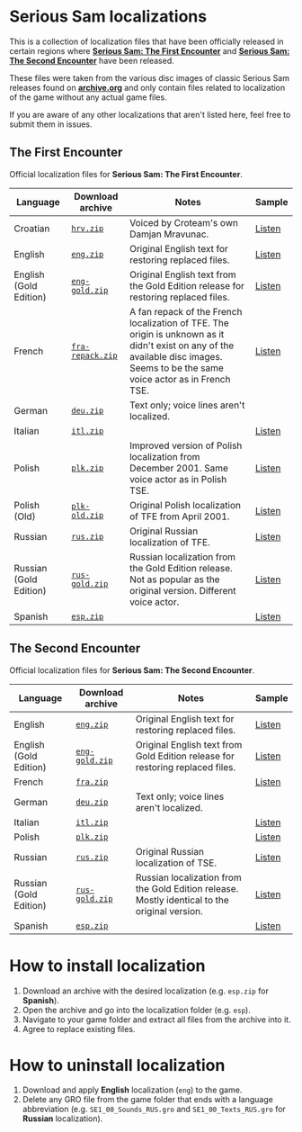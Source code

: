 # Serious Sam localizations
This is a collection of localization files that have been officially released in certain regions where [**Serious Sam: The First Encounter**](https://store.steampowered.com/app/41050/Serious_Sam_Classic_The_First_Encounter/) and [**Serious Sam: The Second Encounter**](https://store.steampowered.com/app/41060/Serious_Sam_Classic_The_Second_Encounter/) have been released.

These files were taken from the various disc images of classic Serious Sam releases found on [**archive.org**](https://archive.org/) and only contain files related to localization of the game without any actual game files.

If you are aware of any other localizations that aren't listed here, feel free to submit them in issues.

## The First Encounter
Official localization files for **Serious Sam: The First Encounter**.

| Language               | Download archive | Notes | Sample |
| ---------------------- | ---------------- | ----- | ------ |
| Croatian               | [`hrv.zip`](../../releases/download/TFE/hrv.zip)               | Voiced by Croteam's own Damjan Mravunac. | [Listen](https://github.com/DreamyCecil/SE1-Localization/raw/refs/heads/main/Samples/TFE-hrv.wav) |
| English                | [`eng.zip`](../../releases/download/TFE/eng.zip)               | Original English text for restoring replaced files. | [Listen](https://github.com/DreamyCecil/SE1-Localization/raw/refs/heads/main/Samples/TFE-eng.wav) |
| English (Gold Edition) | [`eng-gold.zip`](../../releases/download/TFE/eng-gold.zip)     | Original English text from the Gold Edition release for restoring replaced files. | [Listen](https://github.com/DreamyCecil/SE1-Localization/raw/refs/heads/main/Samples/TFE-eng.wav) |
| French                 | [`fra-repack.zip`](../../releases/download/TFE/fra-repack.zip) | A fan repack of the French localization of TFE. The origin is unknown as it didn't exist on any of the available disc images. Seems to be the same voice actor as in French TSE. | [Listen](https://github.com/DreamyCecil/SE1-Localization/raw/refs/heads/main/Samples/TFE-fra.wav) |
| German                 | [`deu.zip`](../../releases/download/TFE/deu.zip)               | Text only; voice lines aren't localized. | |
| Italian                | [`itl.zip`](../../releases/download/TFE/itl.zip)               | | [Listen](https://github.com/DreamyCecil/SE1-Localization/raw/refs/heads/main/Samples/TFE-itl.wav) |
| Polish                 | [`plk.zip`](../../releases/download/TFE/plk.zip)               | Improved version of Polish localization from December 2001. Same voice actor as in Polish TSE. | [Listen](https://github.com/DreamyCecil/SE1-Localization/raw/refs/heads/main/Samples/TFE-plk.wav) |
| Polish (Old)           | [`plk-old.zip`](../../releases/download/TFE/plk-old.zip)       | Original Polish localization of TFE from April 2001. | [Listen](https://github.com/DreamyCecil/SE1-Localization/raw/refs/heads/main/Samples/TFE-plk-old.wav) |
| Russian                | [`rus.zip`](../../releases/download/TFE/rus.zip)               | Original Russian localization of TFE. | [Listen](https://github.com/DreamyCecil/SE1-Localization/raw/refs/heads/main/Samples/TFE-rus.wav) |
| Russian (Gold Edition) | [`rus-gold.zip`](../../releases/download/TFE/rus-gold.zip)     | Russian localization from the Gold Edition release. Not as popular as the original version. Different voice actor. | [Listen](https://github.com/DreamyCecil/SE1-Localization/raw/refs/heads/main/Samples/TFE-rus-gold.wav) |
| Spanish                | [`esp.zip`](../../releases/download/TFE/esp.zip)               | | [Listen](https://github.com/DreamyCecil/SE1-Localization/raw/refs/heads/main/Samples/TFE-esp.wav) |

## The Second Encounter
Official localization files for **Serious Sam: The Second Encounter**.

| Language               | Download archive | Notes | Sample |
| ---------------------- | ---------------- | ----- | ------ |
| English                | [`eng.zip`](../../releases/download/TSE/eng.zip)           | Original English text for restoring replaced files. | [Listen](https://github.com/DreamyCecil/SE1-Localization/raw/refs/heads/main/Samples/TSE-eng.wav) |
| English (Gold Edition) | [`eng-gold.zip`](../../releases/download/TSE/eng-gold.zip) | Original English text from Gold Edition release for restoring replaced files. | [Listen](https://github.com/DreamyCecil/SE1-Localization/raw/refs/heads/main/Samples/TSE-eng.wav) |
| French                 | [`fra.zip`](../../releases/download/TSE/fra.zip)           | | [Listen](https://github.com/DreamyCecil/SE1-Localization/raw/refs/heads/main/Samples/TSE-fra.wav) |
| German                 | [`deu.zip`](../../releases/download/TSE/deu.zip)           | Text only; voice lines aren't localized. | |
| Italian                | [`itl.zip`](../../releases/download/TSE/itl.zip)           | | [Listen](https://github.com/DreamyCecil/SE1-Localization/raw/refs/heads/main/Samples/TSE-itl.wav) |
| Polish                 | [`plk.zip`](../../releases/download/TSE/plk.zip)           | | [Listen](https://github.com/DreamyCecil/SE1-Localization/raw/refs/heads/main/Samples/TSE-plk.wav) |
| Russian                | [`rus.zip`](../../releases/download/TSE/rus.zip)           | Original Russian localization of TSE. | [Listen](https://github.com/DreamyCecil/SE1-Localization/raw/refs/heads/main/Samples/TSE-rus.wav) |
| Russian (Gold Edition) | [`rus-gold.zip`](../../releases/download/TSE/rus-gold.zip) | Russian localization from the Gold Edition release. Mostly identical to the original version. | [Listen](https://github.com/DreamyCecil/SE1-Localization/raw/refs/heads/main/Samples/TSE-rus.wav) |
| Spanish                | [`esp.zip`](../../releases/download/TSE/esp.zip)           | | [Listen](https://github.com/DreamyCecil/SE1-Localization/raw/refs/heads/main/Samples/TSE-esp.wav) |

# How to install localization
1. Download an archive with the desired localization (e.g. `esp.zip` for **Spanish**).
2. Open the archive and go into the localization folder (e.g. `esp`).
3. Navigate to your game folder and extract all files from the archive into it.
4. Agree to replace existing files.

# How to uninstall localization
1. Download and apply **English** localization (`eng`) to the game.
2. Delete any GRO file from the game folder that ends with a language abbreviation (e.g. `SE1_00_Sounds_RUS.gro` and `SE1_00_Texts_RUS.gro` for **Russian** localization).
